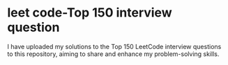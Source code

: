 # leet code-Top 150 interview question
I have uploaded my solutions to the Top 150 LeetCode interview questions to this repository, aiming to share and enhance my problem-solving skills.

